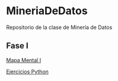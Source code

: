 # MineriaDeDatos
Repositorio de la clase de Minería de Datos

## Fase I

[Mapa Mental I](https://github.com/NathanRAMx/MineriaDeDatos/blob/main/MapaMental_1_1745134.pdf)


[Ejercicios Python](https://github.com/NathanRAMx/MineriaDeDatos/blob/main/Ej_Python_1745134.ipynb)
